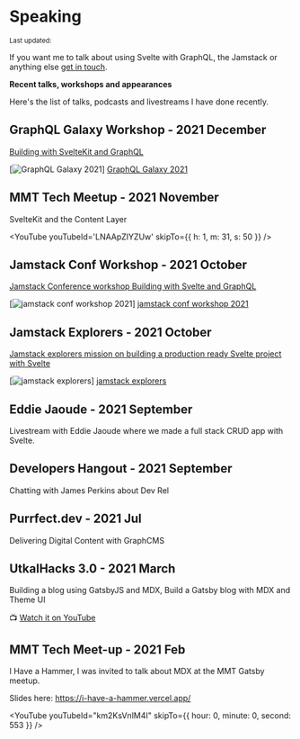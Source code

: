 <script>
  import DateUpdated from '$lib/components/date-updated.svelte'
  import Small from '$lib/components/small.svelte'
  import Spotify from '$lib/components/spotify.svelte'
  import YouTube from '$lib/components/youtube.svelte'
  import SimpleCast from '$lib/components/simple-cast.svelte'
</script>

# Speaking

<Small>
  Last updated: <DateUpdated date="2022-03-21" small="true" />
</Small>

If you want me to talk about using Svelte with GraphQL, the Jamstack
or anything else [get in touch].

**Recent talks, workshops and appearances**

Here's the list of talks, podcasts and livestreams I have done
recently.

## GraphQL Galaxy Workshop - 2021 December

[Building with SvelteKit and GraphQL]

[![GraphQL Galaxy 2021]] [GraphQL Galaxy 2021]

## MMT Tech Meetup - 2021 November

SvelteKit and the Content Layer

<YouTube youTubeId='LNAApZIYZUw' skipTo={{ h: 1, m: 31, s: 50 }} />

## Jamstack Conf Workshop - 2021 October

[Jamstack Conference workshop Building with Svelte and GraphQL]

[![jamstack conf workshop 2021]] [jamstack conf workshop 2021]

## Jamstack Explorers - 2021 October

[Jamstack explorers mission on building a production ready Svelte
project with Svelte]

[![jamstack explorers]] [jamstack explorers]

## Eddie Jaoude - 2021 September

Livestream with Eddie Jaoude where we made a full stack CRUD app with
Svelte.

<YouTube youTubeId='aCP6sEvmYU4'/>

## Developers Hangout - 2021 September

Chatting with James Perkins about Dev Rel

<SimpleCast episodeId='46aaf483-8567-451a-aa7c-4c92fbb13f28' />

## Purrfect.dev - 2021 Jul

Delivering Digital Content with GraphCMS

<Spotify
  spotifyLink="episode/404wafUKZho8inHT6iYcdi"
  width="100%"
  height="180px"
/>

## UtkalHacks 3.0 - 2021 March

Building a blog using GatsbyJS and MDX, Build a Gatsby blog with MDX
and Theme UI

📺 [Watch it on YouTube](https://youtu.be/Mg19wDM4wS8?t=76)

## MMT Tech Meet-up - 2021 Feb

I Have a Hammer, I was invited to talk about MDX at the MMT Gatsby
meetup.

Slides here: https://i-have-a-hammer.vercel.app/

<YouTube youTubeId="km2KsVnlM4I"
skipTo={{ hour: 0, minute: 0, second: 553 }} />

<!-- Links  -->

[get in touch]: /contact
[jamstack conference workshop building with svelte and graphql]:
  https://jamstackconf.com/workshops/005054976ff9/build-with-sveltekit-and-graphql
[jamstack explorers mission on building a production ready svelte project with svelte]:
  https://explorers.netlify.com/learn/building-with-sveltekit-and-graphcms

<!-- Images -->

[jamstack explorers]:
  https://res.cloudinary.com/defkmsrpw/image/upload/q_auto,f_auto/v1634933520/scottspence.com/jamstack-explorers-mission.png
[jamstack conf workshop 2021]:
  https://res.cloudinary.com/defkmsrpw/image/upload/q_auto,f_auto/v1634933520/scottspence.com/jamstack-conf-workshopp.png
[building with sveltekit and graphql]:
  https://graphqlgalaxy.com/workshops-3h#ckwajl0u87vcm0c56xivankq9
[graphql galaxy 2021]:
  https://res.cloudinary.com/defkmsrpw/image/upload/q_auto,f_auto/v1639133326/scottspence.com/building-with-svelte-and-graphql-graphql-galaxy-2021.png
